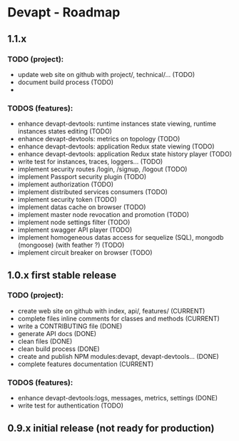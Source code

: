 # Devapt - Roadmap



## 1.1.x    

### TODO (project):
* update web site on github with project/, technical/... (TODO)
* document build process (TODO)
* 


### TODOS (features):
* enhance devapt-devtools: runtime instances state viewing, runtime instances states editing (TODO)
* enhance devapt-devtools: metrics on topology (TODO)
* enhance devapt-devtools: application Redux state viewing (TODO)
* enhance devapt-devtools: application Redux state history player (TODO)
* write test for instances, traces, loggers... (TODO)
* implement security routes /login, /signup, /logout (TODO)
* implement Passport security plugin (TODO)
* implement authorization (TODO)
* implement distributed services consumers (TODO)
* implement security token (TODO)
* implement datas cache on browser (TODO)
* implement master node revocation and promotion (TODO)
* implement node settings filter (TODO)
* implement swagger API player (TODO)
* implement homogeneous datas access for sequelize (SQL), mongodb (mongoose) (with feather ?) (TODO)
* implement circuit breaker on browser (TODO)



## 1.0.x   first stable release

### TODO (project):
* create web site on github with index, api/, features/ (CURRENT)
* complete files inline comments for classes and methods (CURRENT)
* write a CONTRIBUTING file (DONE)
* generate API docs (DONE)
* clean files (DONE)
* clean build process (DONE)
* create and publish NPM modules:devapt, devapt-devtools... (DONE)
* complete features documentation (CURRENT)


### TODOS (features):
* enhance devapt-devtools:logs, messages, metrics, settings (DONE)
* write test for authentication (TODO)



## 0.9.x   initial release (not ready for production)